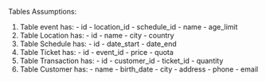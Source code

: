 Tables Assumptions:
  1. Table event has:
    - id
    - location_id
    - schedule_id
    - name
    - age_limit
  2. Table Location has:
    - id
    - name
    - city
    - country
  3. Table Schedule has:
    - id
    - date_start
    - date_end
  4. Table Ticket has:
    - id
    - event_id
    - price
    - quota
  5. Table Transaction has:
    - id
    - customer_id
    - ticket_id
    - quantity
  6. Table Customer has:
    - name
    - birth_date
    - city
    - address
    - phone
    - email
